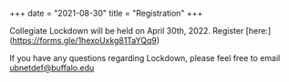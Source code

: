 +++
date = "2021-08-30"
title = "Registration"
+++

Collegiate Lockdown will be held on April 30th, 2022. Register [here:] (https://forms.gle/1hexoUxkg81TaYQq9)


If you have any questions regarding Lockdown, please feel free to email [ubnetdef@buffalo.edu](mailto:ubnetdef@buffalo.edu)
